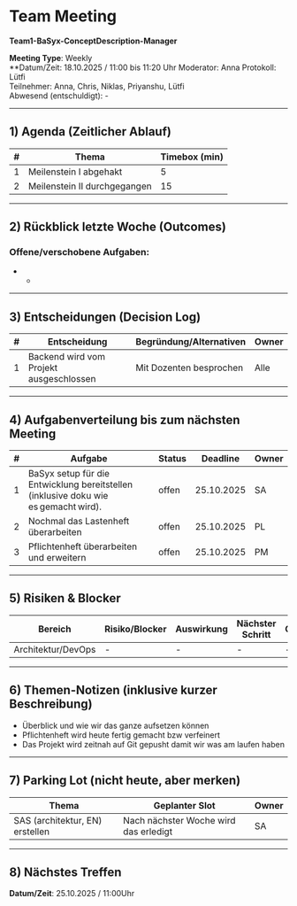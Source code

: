 # Team Meeting  
**Team1-BaSyx-ConceptDescription-Manager**

**Meeting Type**: Weekly  
**Datum/Zeit: 18.10.2025 / 11:00 bis 11:20 Uhr
Moderator:  Anna
Protokoll: Lütfi  
Teilnehmer: Anna, Chris, Niklas, Priyanshu, Lütfi  
Abwesend (entschuldigt): -

---

## 1) Agenda (Zeitlicher Ablauf)
| #   | Thema                        | Timebox (min) |
| --- | ---------------------------- | ------------- |
| 1   | Meilenstein I abgehakt       | 5             |
| 2   | Meilenstein II durchgegangen | 15            |

---

## 2) Rückblick letzte Woche (Outcomes)
### Offene/verschobene Aufgaben:  
-  -
---

## 3) Entscheidungen (Decision Log)
| #   | Entscheidung                            | Begründung/Alternativen | Owner |
| --- | --------------------------------------- | ----------------------- | ----- |
| 1   | Backend wird vom Projekt ausgeschlossen | Mit Dozenten besprochen | Alle  |

---

## 4) Aufgabenverteilung bis zum nächsten Meeting
| #   | Aufgabe                                                                             | Status | Deadline   | Owner |
| --- | ----------------------------------------------------------------------------------- | ------ | ---------- | ----- |
| 1   | BaSyx setup für die Entwicklung bereitstellen (inklusive doku wie es gemacht wird). | offen  | 25.10.2025 | SA    |
| 2   | Nochmal das Lastenheft überarbeiten                                                 | offen  | 25.10.2025 | PL    |
| 3   | Pflichtenheft überarbeiten und erweitern                                            | offen  | 25.10.2025 | PM    |

---

## 5) Risiken & Blocker
| Bereich            | Risiko/Blocker | Auswirkung | Nächster Schritt | Owner |
| ------------------ | -------------- | ---------- | ---------------- | ----- |
| Architektur/DevOps | -              | -          | -                | -     |

---

## 6) Themen-Notizen (inklusive kurzer Beschreibung)
- Überblick und wie wir das ganze aufsetzen können 
- Pflichtenheft wird heute fertig gemacht bzw verfeinert 
- Das Projekt wird zeitnah auf Git gepusht damit wir was am laufen haben
---

## 7) Parking Lot (nicht heute, aber merken)
| Thema                           | Geplanter Slot                        | Owner |
| ------------------------------- | ------------------------------------- | ----- |
| SAS (architektur, EN) erstellen | Nach nächster Woche wird das erledigt | SA    |

---

## 8) Nächstes Treffen
**Datum/Zeit**: 25.10.2025 / 11:00Uhr
